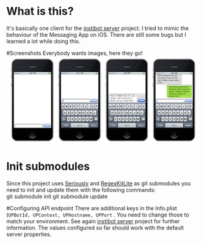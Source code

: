 # What is this?
It's basically one client for the [instibot server](https://github.com/rosner/instibot "Instibot server project on github") project. I tried to mimic the behaviour of the Messaging App on iOS. There are still some bugs but I learned a lot while doing this.

#Screenshots
Everybody wants images, here they go!  
![](https://github.com/rosner/instibot-ios/raw/master/doc/screens.png)

# Init submodules
Since this project uses [Seriously](https://github.com/probablycorey/seriously) and [RegexKitLite](https://github.com/wezm/RegexKitLite) as git submodules you need to init and update them with the following commands:  
      git submodule init
      git submodule update

#Configuring API endpoint
There are additional keys in the Info.plist (`UPBotId, UPContext, UPHostname, UPPort` . You need to change those to match your environment. See again [instibot server](https://github.com/rosner/instibot "Instibot server project on github") project for further information. The values configured so far should work with the default server properties.